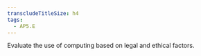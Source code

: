 ```yaml
---
transcludeTitleSize: h4
tags:
  - AP5.E
---
```

Evaluate the use of computing based on legal and ethical factors.